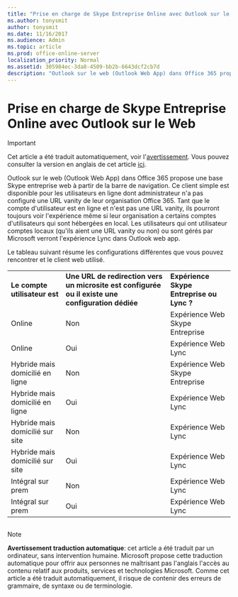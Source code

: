 ```yaml
---
title: "Prise en charge de Skype Entreprise Online avec Outlook sur le Web"
ms.author: tonysmit
author: tonysmit
ms.date: 11/16/2017
ms.audience: Admin
ms.topic: article
ms.prod: office-online-server
localization_priority: Normal
ms.assetid: 305984ec-3da8-4509-bb2b-6643dcf2cb7d
description: "Outlook sur le web (Outlook Web App) dans Office 365 propose une base Skype entreprise web à partir de la barre de navigation. Ce client simple est disponible pour les utilisateurs en ligne dont administrateur n'a pas configuré une URL vanity de leur organisation Office 365. Tant que le compte d'utilisateur est en ligne et n'est pas une URL vanity, ils pourront toujours voir l'expérience même si leur organisation a certains comptes d'utilisateurs qui sont hébergées en local. Les utilisateurs qui ont utilisateur comptes locaux (qu'ils aient une URL vanity ou non) ou sont gérés par Microsoft verront l'expérience Lync dans Outlook web app."
---
```


# Prise en charge de Skype Entreprise Online avec Outlook sur le Web

> [!IMPORTANT]
> Cet article a été traduit automatiquement, voir l'[avertissement](305984ec-3da8-4509-bb2b-6643dcf2cb7d.md#MT_Footer). Vous pouvez consulter la version en anglais de cet article [ici](https://support.office.com/en-us/article/305984ec-3da8-4509-bb2b-6643dcf2cb7d). 
  
Outlook sur le web (Outlook Web App) dans Office 365 propose une base Skype entreprise web à partir de la barre de navigation. Ce client simple est disponible pour les utilisateurs en ligne dont administrateur n'a pas configuré une URL vanity de leur organisation Office 365. Tant que le compte d'utilisateur est en ligne et n'est pas une URL vanity, ils pourront toujours voir l'expérience même si leur organisation a certains comptes d'utilisateurs qui sont hébergées en local. Les utilisateurs qui ont utilisateur comptes locaux (qu'ils aient une URL vanity ou non) ou sont gérés par Microsoft verront l'expérience Lync dans Outlook web app.
  
Le tableau suivant résume les configurations différentes que vous pouvez rencontrer et le client web utilisé.
  
||||
|:-----|:-----|:-----|
|**Le compte utilisateur est** <br/> |**Une URL de redirection vers un microsite est configurée ou il existe une configuration dédiée** <br/> |**Expérience Skype Entreprise ou Lync ?** <br/> |
|Online  <br/> |Non  <br/> |Expérience Web Skype Entreprise  <br/> |
|Online  <br/> |Oui  <br/> |Expérience Web Lync  <br/> |
|Hybride mais domicilié en ligne  <br/> |Non  <br/> |Expérience Web Skype Entreprise  <br/> |
|Hybride mais domicilié en ligne  <br/> |Oui  <br/> |Expérience Web Lync  <br/> |
|Hybride mais domicilié sur site  <br/> |Non  <br/> |Expérience Web Lync  <br/> |
|Hybride mais domicilié sur site  <br/> |Oui  <br/> |Expérience Web Lync  <br/> |
|Intégral sur prem  <br/> |Non  <br/> |Expérience Web Lync  <br/> |
|Intégral sur prem  <br/> |Oui  <br/> |Expérience Web Lync  <br/> |
   
## 
<a name="MT_Footer"> </a>

> [!NOTE]
> **Avertissement traduction automatique**: cet article a été traduit par un ordinateur, sans intervention humaine. Microsoft propose cette traduction automatique pour offrir aux personnes ne maîtrisant pas l'anglais l'accès au contenu relatif aux produits, services et technologies Microsoft. Comme cet article a été traduit automatiquement, il risque de contenir des erreurs de grammaire, de syntaxe ou de terminologie.
  

